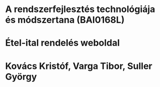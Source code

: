 # A rendszerfejlesztés technológiája és módszertana (BAI0168L)
# Étel-ital rendelés weboldal
# Kovács Kristóf, Varga Tibor, Suller György
